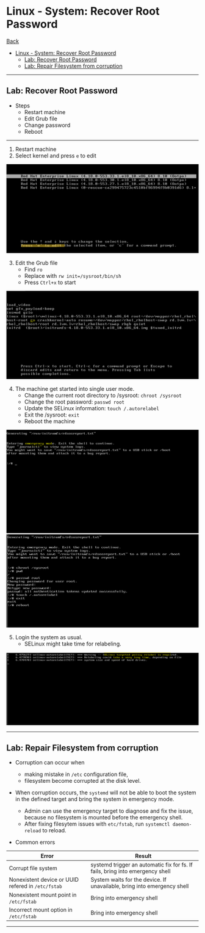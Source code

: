 # Linux - System: Recover Root Password

[Back](../../index.md)

- [Linux - System: Recover Root Password](#linux---system-recover-root-password)
  - [Lab: Recover Root Password](#lab-recover-root-password)
  - [Lab: Repair Filesystem from corruption](#lab-repair-filesystem-from-corruption)

---

## Lab: Recover Root Password

- Steps
  - Restart machine
  - Edit Grub file
  - Change password
  - Reboot

---

1. Restart machine
2. Select kernel and press `e` to edit

![recovery_pwd01](./pic/recovery_pwd01.png)

3. Edit the Grub file
   - Find `ro`
   - Replace with `rw init=/sysroot/bin/sh`
   - Press `Ctrl+x` to start

![recovery_pwd02](./pic/recovery_pwd02.png)

4. The machine get started into single user mode.
   - Change the current root directory to /sysroot: `chroot /sysroot`
   - Change the root password: `passwd root`
   - Update the SELinux information: `touch /.autorelabel`
   - Exit the /sysroot: `exit`
   - Reboot the machine

![recovery_pwd03](./pic/recovery_pwd03.png)
![recovery_pwd04](./pic/recovery_pwd04.png)

5. Login the system as usual.
   - SELinux might take time for relabeling.

![recovery_pwd05](./pic/recovery_pwd05.png)

---

## Lab: Repair Filesystem from corruption

- Corruption can occur when

  - making mistake in `/etc` configuration file,
  - filesystem become corrupted at the disk level.

- When corruption occurs, the `systemd` will not be able to boot the system in the defined target and bring the system in emergency mode.

  - Admin can use the emergency target to diagnose and fix the issue, because no filesystem is mounted before the emergency shell.
  - After fixing filesytem issues with `etc/fstab`, run `systemctl daemon-reload` to reload.

- Common errors

| Error                                              | Result                                                                        |
| -------------------------------------------------- | ----------------------------------------------------------------------------- |
| Corrupt file system                                | systemd trigger an automatic fix for fs. If fails, bring into emergency shell |
| Nonexistent device or UUID refered in `/etc/fstab` | System waits for the device. If unavailable, bring into emergency shell       |
| Nonexistent mount point in `/etc/fstab`            | Bring into emergency shell                                                    |
| Incorrect mount option in `/etc/fstab`             | Bring into emergency shell                                                    |

---
